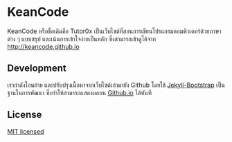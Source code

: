 # KeanCode

KeanCode หรือชื่อเดิมคือ Tutor0x เป็นเว็บไซต์ที่สอนการเขียนโปรแกรมคอมพิวเตอร์ด้วยภาษาต่าง ๆ แบบสรุป และเน้นการเข้าใจง่ายเป็นหลัก ซึ่งสามารถเข้าดูได้จาก <http://keancode.github.io>

## Development

เรากำลังโอนย้าย และปรับปรุงเนื้อหาจากเว็บไซต์เก่ามายัง Github โดยใช้ [Jekyll-Bootstrap](http://github.com/plusjade/jekyll-bootstrap)
เป็นฐานในการพัฒนา ซึ่งทำให้สามารถแสดงผลบน [Github.io](http://pages.github.com/) ได้ทันที

## License

[MIT licensed](http://www.opensource.org/licenses/MIT)
